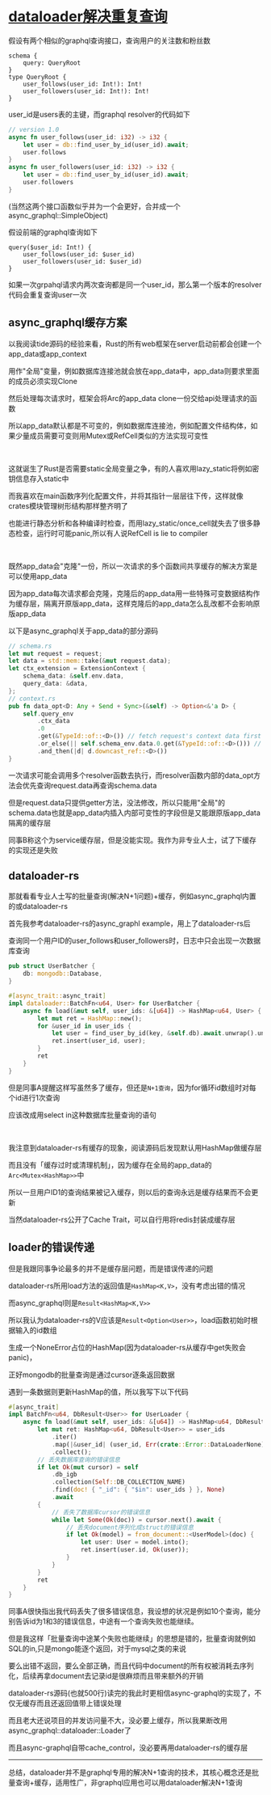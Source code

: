 # [dataloader解决重复查询](/2021/03/dataloader.md)

假设有两个相似的graphql查询接口，查询用户的关注数和粉丝数

```
schema {
    query: QueryRoot
}
type QueryRoot {
    user_follows(user_id: Int!): Int!
    user_followers(user_id: Int!): Int!
}
```

user_id是users表的主键，而graphql resolver的代码如下

```rust
// version 1.0
async fn user_follows(user_id: i32) -> i32 {
    let user = db::find_user_by_id(user_id).await;
    user.follows
}
async fn user_followers(user_id: i32) -> i32 {
    let user = db::find_user_by_id(user_id).await;
    user.followers
}
```

(当然这两个接口函数似乎并为一个会更好，合并成一个async_graphql::SimpleObject)

假设前端的graphql查询如下

```
query($user_id: Int!) {
    user_follows(user_id: $user_id)
    user_followers(user_id: $user_id)
}
```

如果一次grpahql请求内两次查询都是同一个user_id，那么第一个版本的resolver代码会重复查询user一次

## async_graphql缓存方案

以我阅读tide源码的经验来看，Rust的所有web框架在server启动前都会创建一个app_data或app_context

用作"全局"变量，例如数据库连接池就会放在app_data中，app_data则要求里面的成员必须实现Clone

然后处理每次请求时，框架会将Arc的app_data clone一份交给api处理请求的函数

所以app_data默认都是不可变的，例如数据库连接池，例如配置文件结构体，如果少量成员需要可变则用Mutex或RefCell类似的方法实现可变性

<br/>

这就诞生了Rust是否需要static全局变量之争，有的人喜欢用lazy_static将例如密钥信息存入static中

而我喜欢在main函数序列化配置文件，并将其指针一层层往下传，这样就像crates模块管理树形结构那样整齐明了

也能进行静态分析和各种编译时检查，而用lazy_static/once_cell就失去了很多静态检查，运行时可能panic,所以有人说RefCell is lie to compiler

<br/>

既然app_data会"克隆"一份，所以一次请求的多个函数间共享缓存的解决方案是可以使用app_data

因为app_data每次请求都会克隆，克隆后的app_data用一些特殊可变数据结构作为缓存层，隔离开原版app_data，这样克隆后的app_data怎么乱改都不会影响原版app_data

以下是async_graphql关于app_data的部分源码

```rust
// schema.rs
let mut request = request;
let data = std::mem::take(&mut request.data);
let ctx_extension = ExtensionContext {
    schema_data: &self.env.data,
    query_data: &data,
};
// context.rs
pub fn data_opt<D: Any + Send + Sync>(&self) -> Option<&'a D> {
    self.query_env
        .ctx_data
        .0
        .get(&TypeId::of::<D>()) // fetch request's context data first
        .or_else(|| self.schema_env.data.0.get(&TypeId::of::<D>())) // if request's context data not contains, then fetch schema's data
        .and_then(|d| d.downcast_ref::<D>())
}
```

一次请求可能会调用多个resolver函数去执行，而resolver函数内部的data_opt方法会优先查询request.data再查询schema.data

但是request.data只提供getter方法，没法修改，所以只能用"全局"的schema.data也就是app_data内插入内部可变性的字段但是又能跟原版app_data隔离的缓存层

同事B称这个为service缓存层，但是没能实现。我作为非专业人士，试了下缓存的实现还是失败

## dataloader-rs

那就看看专业人士写的批量查询(解决N+1问题)+缓存，例如async_graphql内置的或dataloader-rs

首先我参考dataloader-rs的async_graphl example，用上了dataloader-rs后

查询同一个用户ID的user_follows和user_followers时，日志中只会出现一次数据库查询

```rust
pub struct UserBatcher {
    db: mongodb::Database,
}

#[async_trait::async_trait]
impl dataloader::BatchFn<u64, User> for UserBatcher {
    async fn load(&mut self, user_ids: &[u64]) -> HashMap<u64, User> {
        let mut ret = HashMap::new();
        for &user_id in user_ids {
            let user = find_user_by_id(key, &self.db).await.unwrap().unwrap();
            ret.insert(user_id, user);
        }
        ret
    }
}
```

但是同事A提醒这样写虽然多了缓存，但还是`N+1查询`，因为for循环id数组时对每个id进行1次查询

应该改成用select in这种数据库批量查询的语句

<br/>

我注意到dataloader-rs有缓存的现象，阅读源码后发现默认用HashMap做缓存层

而且没有「缓存过时或清理机制」，因为缓存在全局的app_data的`Arc<Mutex<HashMap>>`中

所以一旦用户ID1的查询结果被记入缓存，则以后的查询永远是缓存结果而不会更新

当然dataloader-rs公开了Cache Trait，可以自行用将redis封装成缓存层

## loader的错误传递

但是我跟同事争论最多的并不是缓存层问题，而是错误传递的问题

dataloader-rs所用load方法的返回值是`HashMap<K,V>`，没有考虑出错的情况

而async_graphql则是`Result<HashMap<K,V>>`

所以我认为dataloader-rs的V应该是`Result<Option<User>>`，load函数初始时根据输入的id数组

生成一个NoneError占位的HashMap(因为dataloader-rs从缓存中get失败会panic)，

正好mongodb的批量查询是通过cursor逐条返回数据

遇到一条数据则更新HashMap的值，所以我写下以下代码

```rust
#[async_trait]
impl BatchFn<u64, DbResult<User>> for UserLoader {
    async fn load(&mut self, user_ids: &[u64]) -> HashMap<u64, DbResult<User>> {
        let mut ret: HashMap<u64, DbResult<User>> = user_ids
            .iter()
            .map(|&user_id| (user_id, Err(crate::Error::DataLoaderNone)))
            .collect();
        // 丢失数据库查询的错误信息
        if let Ok(mut cursor) = self
            .db_igb
            .collection(Self::DB_COLLECTION_NAME)
            .find(doc! { "_id": { "$in": user_ids } }, None)
            .await
        {
            // 丢失了数据库cursor的错误信息
            while let Some(Ok(doc)) = cursor.next().await {
                // 丢失document序列化成struct的错误信息
                if let Ok(model) = from_document::<UserModel>(doc) {
                    let user: User = model.into();
                    ret.insert(user.id, Ok(user));
                }
            }
        }
        ret
    }
}
```

同事A很快指出我代码丢失了很多错误信息，我设想的状况是例如10个查询，能分别告诉id为1和3的错误信息，中途有一个查询失败也能继续。

但是我这样「批量查询中途某个失败也能继续」的思想是错的，批量查询就例如SQL的in,只是mongo能逐个返回，对于mysql之类的来说

要么出错不返回，要么全部正确，而且代码中document的所有权被消耗去序列化，后续再拿document去记录id是很麻烦而且带来额外的开销

dataloader-rs源码(也就500行)读完的我此时更相信async-graphql的实现了，不仅无缓存而且还返回值带上错误处理

而且老大还说项目的并发访问量不大，没必要上缓存，所以我果断改用async_graphql::dataloader::Loader了

而且async-graphql自带cache_control，没必要再用dataloader-rs的缓存层

---

总结，dataloader并不是graphql专用的解决N+1查询的技术，其核心概念还是批量查询+缓存，适用性广，非graphql应用也可以用dataloader解决N+1查询
